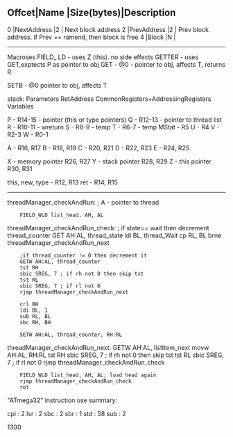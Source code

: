 
Offcet|Name           |Size(bytes)|Description
----------------------------------------------
0     |NextAddress    |2          | Next block address
2     |PrevAddress    |2          | Prev block address. if Prev == ramend, then block is free
4     |Block          |N          |

----------------
Macroses
FIELD_ LD - uses Z (this). no side effects
GETTER - uses GET,exptects P as pointer to obj
GET - @0 - pointer to obj, affects T, returns R

SETB - @0 pointer to obj, affects T

stack:
	Parameters
	RetAddress
	CommonRegisters+AddressingRegisters
	Variables

P - R14-15 - pointer (this or type pointers)
Q - R12-13 - pointer to thread list
R - R10-11 - wreturn
S - R8-9 - temp
T - R6-7 - temp
MStat - R5
U - R4 
V - R2-3
W - R0-1

A - R16, R17
B - R18, R19
C - R20, R21
D - R22, R23
E - R24, R25

X - memory pointer R26, R27
Y - stack pointer R28, R29
Z - this pointer R30, R31

this, new, type - R12, R13
ret  - R14, R15



----------
 threadManager_checkAndRun: ; A - pointer to thread

		FIELD_WLD list_head, AH, AL
 
 threadManager_checkAndRun_check:
		; if state== wait then decrement thread_counter
		GET AH:AL, thread_state
		ldi BL, thread_Wait
		cp RL, BL
		brne threadManager_checkAndRun_next

		;if thread_counter != 0 then decrement it
		GETW AH:AL, thread_counter
		tst RH
		sbic SREG, 7 ; if rh not 0 then skip tst
		tst RL
		sbic SREG, 7 ; if rl not 0
		rjmp threadManager_checkAndRun_next

		crl BH
		ldi BL, 1
		sub RL, BL
		sbc RH, BH

		SETW AH:AL, thread_counter, RH:RL

threadManager_checkAndRun_next:
		GETW AH:AL, listItem_next
		movw AH:AL, RH:RL
		tst RH
		sbic SREG, 7 ; if rh not 0 then skip tst
		tst RL
		sbic SREG, 7 ; if rl not 0
		rjmp threadManager_checkAndRun_check

		FIELD_WLD list_head, AH, AL; load head again
		rjmp threadManager_checkAndRun_check
		ret




"ATmega32" instruction use summary:

cpi   :   2 
lsr   :   2 
sbc   :   2 
sbr   :   1 
std   :  58
sub   :   2 

1300

